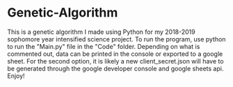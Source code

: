 # Genetic-Algorithm
This is a genetic algorithm I made using Python for my 2018-2019 sophomore year intensified science project. To run the program, use python to run the "Main.py" file in the "Code" folder. Depending on what is commented out, data can be printed in the console or exported to a google sheet. For the second option, it is likely a new client_secret.json will have to be generated through the google developer console and google sheets api. Enjoy!
